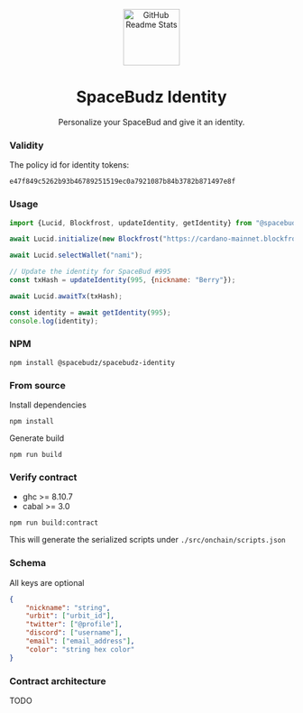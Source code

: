 <p align="center">
  <img width="100px" src="https://github.com/SpaceBudz/spacebudz/raw/main/src/images/brand/logo.png" align="center" alt="GitHub Readme Stats" />
  <h1 align="center">SpaceBudz Identity</h1>
  <p align="center">Personalize your SpaceBud and give it an identity.</p>
</p>

### Validity

The policy id for identity tokens:

`e47f849c5262b93b46789251519ec0a7921087b84b3782b871497e8f`


### Usage

```js
import {Lucid, Blockfrost, updateIdentity, getIdentity} from "@spacebudz/spacebudz-identity"

await Lucid.initialize(new Blockfrost("https://cardano-mainnet.blockfrost.io/api/v0", projectId));

await Lucid.selectWallet("nami");

// Update the identity for SpaceBud #995
const txHash = updateIdentity(995, {nickname: "Berry"});

await Lucid.awaitTx(txHash);

const identity = await getIdentity(995);
console.log(identity);
```

### NPM

```
npm install @spacebudz/spacebudz-identity
```

### From source

Install dependencies
```
npm install
```
Generate build
```
npm run build
```

### Verify contract

- ghc >= 8.10.7
- cabal >= 3.0

```
npm run build:contract
```
This will generate the serialized scripts under `./src/onchain/scripts.json`

### Schema

All keys are optional

```json
{
    "nickname": "string",
    "urbit": ["urbit_id"],
    "twitter": ["@profile"],
    "discord": ["username"],
    "email": ["email_address"],
    "color": "string hex color"
}
```

### Contract architecture

TODO